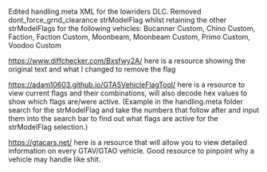 Edited handling.meta XML for the lowriders DLC. Removed dont_force_grnd_clearance strModelFlag whilst retaining the other strModelFlags for the following vehicles:
Bucanner Custom,
Chino Custom,
Faction,
Faction Custom,
Moonbeam,
Moonbeam Custom,
Primo Custom,
Voodoo Custom

https://www.diffchecker.com/Bxsfwy2A/ here is a resource showing the original text and what I changed to remove the flag

https://adam10603.github.io/GTA5VehicleFlagTool/ here is a resource to view current flags and their combinations, will also decode hex values to show which flags are/were active. (Example in the handling.meta folder search for the strModelFlag and take the numbers that follow after and input them into the search bar to find out what flags are active for the strModelFlag selection.)

https://gtacars.net/ here is a resource that will allow you to view detailed information on every GTAV/GTAO vehicle. Good resource to pinpoint why a vehicle may handle like shit.
